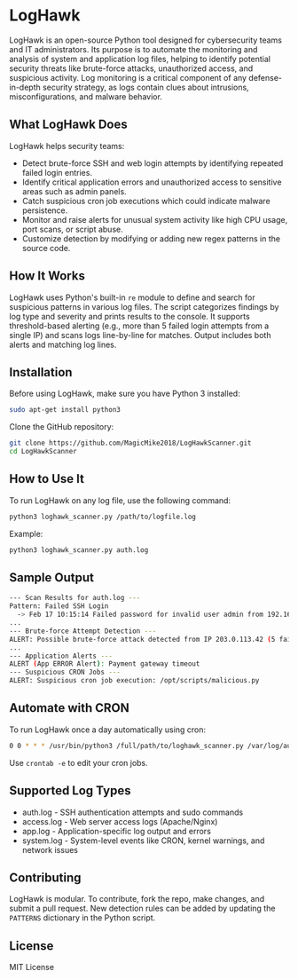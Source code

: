 # LogHawk
LogHawk is an open-source Python tool designed for cybersecurity teams and IT administrators. Its purpose is to automate the monitoring and analysis of system and application log files, helping to identify potential security threats like brute-force attacks, unauthorized access, and suspicious activity. Log monitoring is a critical component of any defense-in-depth security strategy, as logs contain clues about intrusions, misconfigurations, and malware behavior.
## What LogHawk Does
LogHawk helps security teams:
- Detect brute-force SSH and web login attempts by identifying repeated failed login entries.
- Identify critical application errors and unauthorized access to sensitive areas such as admin panels.
- Catch suspicious cron job executions which could indicate malware persistence.
- Monitor and raise alerts for unusual system activity like high CPU usage, port scans, or script abuse.
- Customize detection by modifying or adding new regex patterns in the source code.
## How It Works
LogHawk uses Python's built-in `re` module to define and search for suspicious patterns in various log files. The script categorizes findings by log type and severity and prints results to the console. It supports threshold-based alerting (e.g., more than 5 failed login attempts from a single IP) and scans logs line-by-line for matches. Output includes both alerts and matching log lines.
## Installation
Before using LogHawk, make sure you have Python 3 installed:
```bash
sudo apt-get install python3
```
Clone the GitHub repository:
```bash
git clone https://github.com/MagicMike2018/LogHawkScanner.git
cd LogHawkScanner
```
## How to Use It
To run LogHawk on any log file, use the following command:
```bash
python3 loghawk_scanner.py /path/to/logfile.log
```
Example:
```bash
python3 loghawk_scanner.py auth.log
```
## Sample Output
```bash
--- Scan Results for auth.log ---
Pattern: Failed SSH Login
  -> Feb 17 10:15:14 Failed password for invalid user admin from 192.168.1.15
...
--- Brute-force Attempt Detection ---
ALERT: Possible brute-force attack detected from IP 203.0.113.42 (5 failed login attempts)
...
--- Application Alerts ---
ALERT (App ERROR Alert): Payment gateway timeout
--- Suspicious CRON Jobs ---
ALERT: Suspicious cron job execution: /opt/scripts/malicious.py
```
## Automate with CRON
To run LogHawk once a day automatically using cron:
```bash
0 0 * * * /usr/bin/python3 /full/path/to/loghawk_scanner.py /var/log/auth.log
```
Use `crontab -e` to edit your cron jobs.
## Supported Log Types
- auth.log - SSH authentication attempts and sudo commands
- access.log - Web server access logs (Apache/Nginx)
- app.log - Application-specific log output and errors
- system.log - System-level events like CRON, kernel warnings, and network issues
## Contributing
LogHawk is modular. To contribute, fork the repo, make changes, and submit a pull request. New detection rules can be added by updating the `PATTERNS` dictionary in the Python script.
## License
MIT License